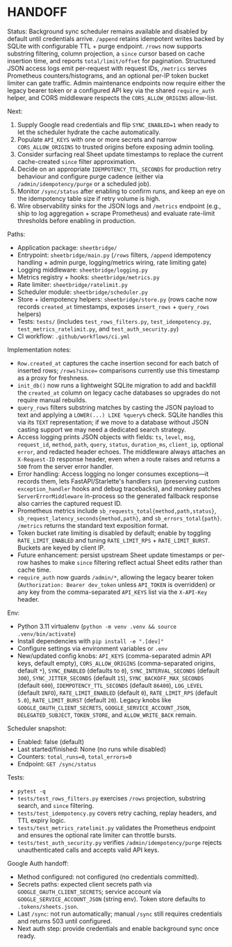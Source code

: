 # HANDOFF
Status: Background sync scheduler remains available and disabled by default until credentials arrive. `/append` retains idempotent writes backed by SQLite with configurable TTL + purge endpoint. `/rows` now supports substring filtering, column projection, a `since` cursor based on cache insertion time, and reports `total/limit/offset` for pagination. Structured JSON access logs emit per-request with request IDs, `/metrics` serves Prometheus counters/histograms, and an optional per-IP token bucket limiter can gate traffic. Admin maintenance endpoints now require either the legacy bearer token or a configured API key via the shared `require_auth` helper, and CORS middleware respects the `CORS_ALLOW_ORIGINS` allow-list.

Next:
1. Supply Google read credentials and flip `SYNC_ENABLED=1` when ready to let the scheduler hydrate the cache automatically.
2. Populate `API_KEYS` with one or more secrets and narrow `CORS_ALLOW_ORIGINS` to trusted origins before exposing admin tooling.
3. Consider surfacing real Sheet update timestamps to replace the current cache-created `since` filter approximation.
4. Decide on an appropriate `IDEMPOTENCY_TTL_SECONDS` for production retry behaviour and configure purge cadence (either via `/admin/idempotency/purge` or a scheduled job).
5. Monitor `/sync/status` after enabling to confirm runs, and keep an eye on the idempotency table size if retry volume is high.
6. Wire observability sinks for the JSON logs and `/metrics` endpoint (e.g., ship to log aggregation + scrape Prometheus) and evaluate rate-limit thresholds before enabling in production.

Paths:
- Application package: `sheetbridge/`
- Entrypoint: `sheetbridge/main.py` (`/rows` filters, `/append` idempotency handling + admin purge, logging/metrics wiring, rate limiting gate)
- Logging middleware: `sheetbridge/logging.py`
- Metrics registry + hooks: `sheetbridge/metrics.py`
- Rate limiter: `sheetbridge/ratelimit.py`
- Scheduler module: `sheetbridge/scheduler.py`
- Store + idempotency helpers: `sheetbridge/store.py` (rows cache now records `created_at` timestamps, exposes `insert_rows` + `query_rows` helpers)
- Tests: `tests/` (includes `test_rows_filters.py`, `test_idempotency.py`, `test_metrics_ratelimit.py`, and `test_auth_security.py`)
- CI workflow: `.github/workflows/ci.yml`

Implementation notes:
- `Row.created_at` captures the cache insertion second for each batch of inserted rows; `/rows?since=` comparisons currently use this timestamp as a proxy for freshness.
- `init_db()` now runs a lightweight SQLite migration to add and backfill the `created_at` column on legacy cache databases so upgrades do not require manual rebuilds.
- `query_rows` filters substring matches by casting the JSON payload to text and applying a `LOWER(...) LIKE %query%` check. SQLite handles this via its `TEXT` representation; if we move to a database without JSON casting support we may need a dedicated search strategy.
- Access logging prints JSON objects with fields: `ts`, `level`, `msg`, `request_id`, `method`, `path`, `query`, `status`, `duration_ms`, `client_ip`, optional `error`, and redacted header echoes. The middleware always attaches an `X-Request-ID` response header, even when a route raises and returns a `500` from the server error handler.
- Error handling: Access logging no longer consumes exceptions—it records them, lets FastAPI/Starlette's handlers run (preserving custom `exception_handler` hooks and debug tracebacks), and monkey patches `ServerErrorMiddleware` in-process so the generated fallback response also carries the captured request ID.
- Prometheus metrics include `sb_requests_total{method,path,status}`, `sb_request_latency_seconds{method,path}`, and `sb_errors_total{path}`. `/metrics` returns the standard text exposition format.
- Token bucket rate limiting is disabled by default; enable by toggling `RATE_LIMIT_ENABLED` and tuning `RATE_LIMIT_RPS` + `RATE_LIMIT_BURST`. Buckets are keyed by client IP.
- Future enhancement: persist upstream Sheet update timestamps or per-row hashes to make `since` filtering reflect actual Sheet edits rather than cache time.
- `require_auth` now guards `/admin/*`, allowing the legacy bearer token (`Authorization: Bearer dev_token` unless `API_TOKEN` is overridden) or any key from the comma-separated `API_KEYS` list via the `X-API-Key` header.

Env:
- Python 3.11 virtualenv (`python -m venv .venv && source .venv/bin/activate`)
- Install dependencies with `pip install -e ".[dev]"`
- Configure settings via environment variables or `.env`
- New/updated config knobs: `API_KEYS` (comma-separated admin API keys, default empty), `CORS_ALLOW_ORIGINS` (comma-separated origins, default `*`), `SYNC_ENABLED` (defaults to `0`), `SYNC_INTERVAL_SECONDS` (default `300`), `SYNC_JITTER_SECONDS` (default `15`), `SYNC_BACKOFF_MAX_SECONDS` (default `600`), `IDEMPOTENCY_TTL_SECONDS` (default `86400`), `LOG_LEVEL` (default `INFO`), `RATE_LIMIT_ENABLED` (default `0`), `RATE_LIMIT_RPS` (default `5.0`), `RATE_LIMIT_BURST` (default `20`). Legacy knobs like `GOOGLE_OAUTH_CLIENT_SECRETS`, `GOOGLE_SERVICE_ACCOUNT_JSON`, `DELEGATED_SUBJECT`, `TOKEN_STORE`, and `ALLOW_WRITE_BACK` remain.

Scheduler snapshot:
- Enabled: false (default)
- Last started/finished: None (no runs while disabled)
- Counters: `total_runs=0`, `total_errors=0`
- Endpoint: `GET /sync/status`

Tests:
- `pytest -q`
- `tests/test_rows_filters.py` exercises `/rows` projection, substring search, and `since` filtering.
- `tests/test_idempotency.py` covers retry caching, replay headers, and TTL expiry logic.
- `tests/test_metrics_ratelimit.py` validates the Prometheus endpoint and ensures the optional rate limiter can throttle bursts.
- `tests/test_auth_security.py` verifies `/admin/idempotency/purge` rejects unauthenticated calls and accepts valid API keys.

Google Auth handoff:
- Method configured: not configured (no credentials committed).
- Secrets paths: expected client secrets path via `GOOGLE_OAUTH_CLIENT_SECRETS`; service account via `GOOGLE_SERVICE_ACCOUNT_JSON` (string env). Token store defaults to `.tokens/sheets.json`.
- Last `/sync`: not run automatically; manual `/sync` still requires credentials and returns 503 until configured.
- Next auth step: provide credentials and enable background sync once ready.
